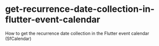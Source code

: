 # get-recurrence-date-collection-in-flutter-event-calendar
How to get the recurrence date collection in the Flutter event calendar (SfCalendar)
